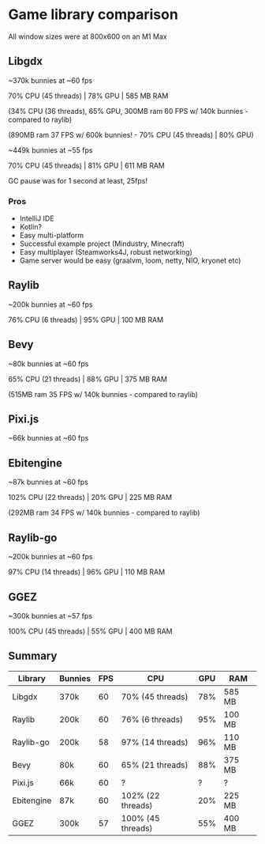 # Game library comparison

All window sizes were at 800x600
on an M1 Max

## Libgdx

~370k bunnies at ~60 fps

70% CPU (45 threads) | 78% GPU | 585 MB RAM

(34% CPU (36 threads), 65% GPU, 300MB ram 60 FPS w/ 140k bunnies - compared to raylib)

(890MB ram 37 FPS w/ 600k bunnies! - 70% CPU (45 threads) | 80% GPU)

~449k bunnies at ~55 fps

70% CPU (45 threads) | 81% GPU | 611 MB RAM

GC pause was for 1 second at least, 25fps!

### Pros

- IntelliJ IDE
- Kotlin?
- Easy multi-platform
- Successful example project (Mindustry, Minecraft)
- Easy multiplayer (Steamworks4J, robust networking)
- Game server would be easy (graalvm, loom, netty, NIO, kryonet etc)

## Raylib

~200k bunnies at ~60 fps

76% CPU (6 threads) | 95% GPU | 100 MB RAM

## Bevy

~80k bunnies at ~60 fps

65% CPU (21 threads) | 88% GPU | 375 MB RAM

(515MB ram 35 FPS w/ 140k bunnies - compared to raylib)

## Pixi.js

~66k bunnies at ~60 fps

## Ebitengine

~87k bunnies at ~60 fps

102% CPU (22 threads) | 20% GPU | 225 MB RAM

(292MB ram 34 FPS w/ 140k bunnies - compared to raylib)

## Raylib-go

~200k bunnies at ~60 fps

97% CPU (14 threads) | 96% GPU | 110 MB RAM

## GGEZ

~300k bunnies at ~57 fps

100% CPU (45 threads) | 55% GPU | 400 MB RAM

## Summary

| Library    | Bunnies | FPS | CPU               | GPU | RAM    |
| ---------- | ------- | --- | ----------------- | --- | ------ |
| Libgdx     | 370k    | 60  | 70% (45 threads)  | 78% | 585 MB |
| Raylib     | 200k    | 60  | 76% (6 threads)   | 95% | 100 MB |
| Raylib-go  | 200k    | 58  | 97% (14 threads)  | 96% | 110 MB |
| Bevy       | 80k     | 60  | 65% (21 threads)  | 88% | 375 MB |
| Pixi.js    | 66k     | 60  | ?                 | ?   | ?      |
| Ebitengine | 87k     | 60  | 102% (22 threads) | 20% | 225 MB |
| GGEZ       | 300k    | 57  | 100% (45 threads) | 55% | 400 MB |

